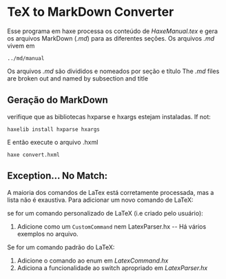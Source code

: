 TeX to MarkDown Converter
========================

Esse programa em haxe processa os conteúdo de *HaxeManual.tex* e gera os arquivos MarkDown (*.md*) para as diferentes seções. Os arquivos *.md* vivem em

`../md/manual`

Os arquivos *.md* são divididos e nomeados por seção e título
The *.md* files are broken out and named by subsection and title 

Geração do MarkDown
-------------------

verifique que as bibliotecas hxparse e hxargs estejam instaladas. If not:

`haxelib install hxparse hxargs`

E então execute o arquivo .hxml 

`haxe convert.hxml`

Exception... No Match:
---------

A maioria dos comandos de LaTex está corretamente processada, mas a lista não é exaustiva. Para adicionar um novo comando de LaTeX:

se for um comando personalizado de LaTeX (i.e criado pelo usuário):
1. Adicione como um `CustomCommand` nem LatexParser.hx -- Há vários exemplos no arquivo.

Se for um comando padrão do LaTeX:
1. Adicione o comando ao enum em *LatexCommand.hx*
2. Adiciona a funcionalidade ao switch apropriado em *LatexParser.hx*


